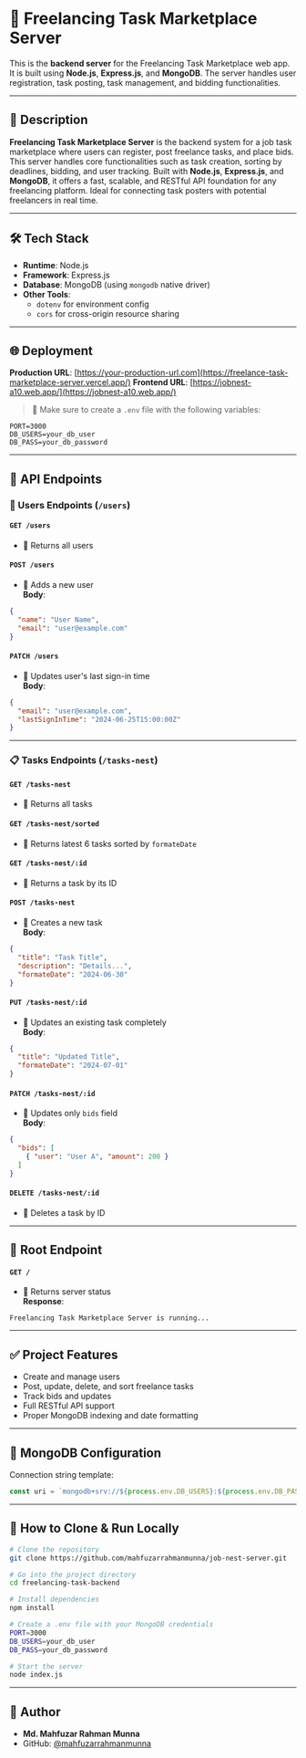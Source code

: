 # 🚀 Freelancing Task Marketplace Server

This is the **backend server** for the Freelancing Task Marketplace web app. It is built using **Node.js**, **Express.js**, and **MongoDB**. The server handles user registration, task posting, task management, and bidding functionalities.

---

## 🧾 Description

**Freelancing Task Marketplace Server** is the backend system for a job task marketplace where users can register, post freelance tasks, and place bids. This server handles core functionalities such as task creation, sorting by deadlines, bidding, and user tracking. Built with **Node.js**, **Express.js**, and **MongoDB**, it offers a fast, scalable, and RESTful API foundation for any freelancing platform. Ideal for connecting task posters with potential freelancers in real time.


---

## 🛠️ Tech Stack

- **Runtime**: Node.js  
- **Framework**: Express.js  
- **Database**: MongoDB (using `mongodb` native driver)  
- **Other Tools**:  
  - `dotenv` for environment config  
  - `cors` for cross-origin resource sharing  

---

## 🌐 Deployment

**Production URL**: [https://your-production-url.com](https://freelance-task-marketplace-server.vercel.app/)
**Frontend URL**: [https://jobnest-a10.web.app/](https://jobnest-a10.web.app/)

> 🔐 Make sure to create a `.env` file with the following variables:

```env
PORT=3000
DB_USERS=your_db_user
DB_PASS=your_db_password
```

---

## 🔑 API Endpoints

### 👤 Users Endpoints (`/users`)

#### `GET /users`
- 📌 Returns all users

#### `POST /users`
- 📌 Adds a new user  
**Body**:
```json
{
  "name": "User Name",
  "email": "user@example.com"
}
```

#### `PATCH /users`
- 📌 Updates user's last sign-in time  
**Body**:
```json
{
  "email": "user@example.com",
  "lastSignInTime": "2024-06-25T15:00:00Z"
}
```

---

### 📋 Tasks Endpoints (`/tasks-nest`)

#### `GET /tasks-nest`
- 📌 Returns all tasks

#### `GET /tasks-nest/sorted`
- 📌 Returns latest 6 tasks sorted by `formateDate`

#### `GET /tasks-nest/:id`
- 📌 Returns a task by its ID

#### `POST /tasks-nest`
- 📌 Creates a new task  
**Body**:
```json
{
  "title": "Task Title",
  "description": "Details...",
  "formateDate": "2024-06-30"
}
```

#### `PUT /tasks-nest/:id`
- 📌 Updates an existing task completely  
**Body**:
```json
{
  "title": "Updated Title",
  "formateDate": "2024-07-01"
}
```

#### `PATCH /tasks-nest/:id`
- 📌 Updates only `bids` field  
**Body**:
```json
{
  "bids": [
    { "user": "User A", "amount": 200 }
  ]
}
```

#### `DELETE /tasks-nest/:id`
- 📌 Deletes a task by ID

---

## 🚦 Root Endpoint

#### `GET /`
- 📌 Returns server status  
**Response**:
```
Freelancing Task Marketplace Server is running...
```

---

## ✅ Project Features

- Create and manage users
- Post, update, delete, and sort freelance tasks
- Track bids and updates
- Full RESTful API support
- Proper MongoDB indexing and date formatting

---

## 🧪 MongoDB Configuration

Connection string template:
```js
const uri = `mongodb+srv://${process.env.DB_USERS}:${process.env.DB_PASS}@cluster0.xf1yv4o.mongodb.net/?retryWrites=true&w=majority&appName=Cluster0`
```

---

## 🚀 How to Clone & Run Locally

```bash
# Clone the repository
git clone https://github.com/mahfuzarrahmanmunna/job-nest-server.git

# Go into the project directory
cd freelancing-task-backend

# Install dependencies
npm install

# Create a .env file with your MongoDB credentials
PORT=3000
DB_USERS=your_db_user
DB_PASS=your_db_password

# Start the server
node index.js
```

---

## 🔗 Author

- **Md. Mahfuzar Rahman Munna**  
- GitHub: [@mahfuzarrahmanmunna](https://github.com/mahfuzarrahmanmunna)
